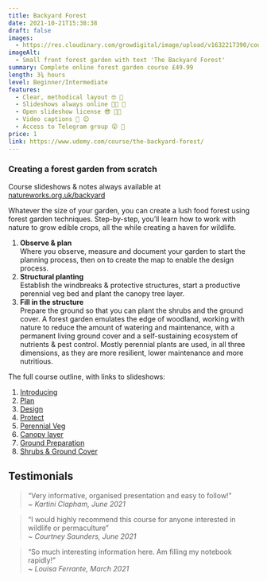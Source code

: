 ```yaml
---
title: Backyard Forest
date: 2021-10-21T15:38:38
draft: false
images:
  - https://res.cloudinary.com/growdigital/image/upload/v1632217390/course/Backyard_banner.jpg
imageAlt:
  - Small front forest garden with text 'The Backyard Forest'
summary: Complete online forest garden course £49.99
length: 3¾ hours
level: Beginner/Intermediate
features:
  - Clear, methodical layout 🤓 📐
  - Slideshows always online 🙏🏾 💚
  - Open slideshow license 😎 👍🏾
  - Video captions 🐝 😊
  - Access to Telegram group 😲 🎉
price: 1
link: https://www.udemy.com/course/the-backyard-forest/
---
```


### Creating a forest garden from scratch

Course slideshows & notes always available at [natureworks.org.uk/backyard](https://www.natureworks.org.uk/backyard/)

Whatever the size of your garden, you can create a lush food forest using forest garden techniques. Step-by-step, you’ll learn how to work with nature to grow edible crops, all the while creating a haven for wildlife.

1. **Observe & plan**<br>Where you observe, measure and document your garden to start the planning process, then on to create the map to enable the design process.
2. **Structural planting**<br>Establish the windbreaks & protective structures, start a productive perennial veg bed and plant the canopy tree layer.
3. **Fill in the structure**<br>Prepare the ground so that you can plant the shrubs and the ground cover.
A forest garden emulates the edge of woodland, working with nature to reduce the amount of watering and maintenance, with a permanent living ground cover and a self-sustaining ecosystem of nutrients & pest control. Mostly perennial plants are used, in all three dimensions, as they are more resilient, lower maintenance and more nutritious.

The full course outline, with links to slideshows:

1. [Introducing](/backyard/intro)
2. [Plan](/backyard/plan)
3. [Design](/backyard/design)
4. [Protect](/backyard/protect)
5. [Perennial Veg](/backyard/veg)
6. [Canopy layer](/backyard/canopy)
7. [Ground Preparation](/backyard/prep)
8. [Shrubs & Ground Cover](/backyard/shrubs)

## Testimonials 

> “Very informative, organised presentation and easy to follow!”<br>~ _Kartini Clapham, June 2021_

> “I would highly recommend this course for anyone interested in wildlife or permaculture”<br>~ _Courtney Saunders, June 2021_

> “So much interesting information here. Am filling my notebook rapidly!”<br>~ _Louisa Ferrante, March 2021_

